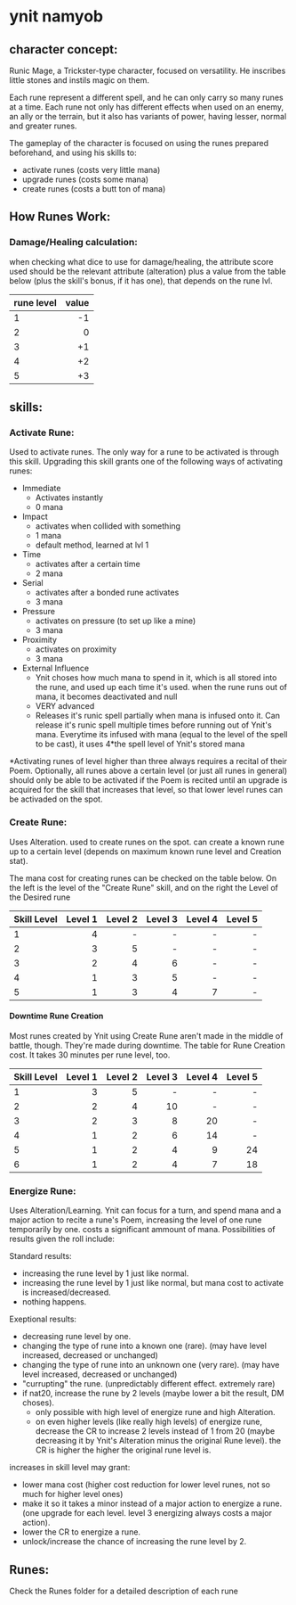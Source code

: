 #  ynit namyob

## character concept:
Runic Mage, a Trickster-type character, focused on versatility. He inscribes little stones and instils magic on them.

Each rune represent a different spell, and he can only carry so many runes at a time. Each rune not only has different effects when used on an enemy, an ally or the terrain, but it also has variants of power, having lesser, normal and greater runes.

The gameplay of the character is focused on using the runes prepared beforehand, and using his skills to:

  - activate runes (costs very little mana)
  - upgrade runes (costs some mana)
  - create runes (costs a butt ton of mana)

## How Runes Work:

### Damage/Healing calculation:
when checking what dice to use for damage/healing, the attribute score used should be the relevant attribute (alteration) plus a value from the table below (plus the skill's bonus, if it has one), that depends on the rune lvl.

| rune level | value |
|------------|------:|
| 1          | -1	   |
| 2          | 0	   |
| 3          | +1	   |
| 4          | +2	   |
| 5          | +3	   |


## skills:
### Activate Rune:
Used to activate runes. The only way for a rune to be activated is through this skill. Upgrading this skill grants one of the following ways of activating runes:

  - Immediate
    - Activates instantly
    - 0 mana
  - Impact
    - activates when collided with something
    - 1 mana
    - default method, learned at lvl 1
  - Time
    - activates after a certain time
    - 2 mana
  - Serial
    - activates after a bonded rune activates
    - 3 mana
  - Pressure
    - activates on pressure (to set up like a mine)
    - 3 mana
  - Proximity
    - activates on proximity
    - 3 mana
  - External Influence
    - Ynit choses how much mana to spend in it, which is all stored into the rune, and used up each time it's used. when the rune runs out of mana, it becomes deactivated and null
    - VERY advanced
    - Releases it's runic spell partially when mana is infused onto it. Can release it's runic spell multiple times before running out of Ynit's mana. Everytime its infused with mana (equal to the level of the spell to be cast), it uses 4*the spell level of Ynit's stored mana

*Activating runes of level higher than three always requires a recital of their Poem. Optionally, all runes above a certain level (or just all runes in general) should only be able to be activated if the Poem is recited until an upgrade is acquired for the skill that increases that level, so that lower level runes can be activaded on the spot.

### Create Rune:
Uses Alteration. used to create runes on the spot. can create a known rune up to a certain level (depends on maximum known rune level and Creation stat).

The mana cost for creating runes can be checked on the table below. On the left is the level of the "Create Rune" skill, and on the right the Level of the Desired rune

Skill Level| Level 1 | Level 2 | Level 3 | Level 4 | Level 5
-----------|--------:|--------:|--------:|--------:|--------:
1          | 4       | -       | -       | -       | -      
2          | 3       | 5       | -       | -       | -      
3          | 2       | 4       | 6       | -       | -      
4          | 1       | 3       | 5       | -       | -      
5          | 1       | 3       | 4       | 7       | -      

#### Downtime Rune Creation
Most runes created by Ynit using Create Rune aren't made in the middle of battle, though. They're made during downtime. The table for Rune Creation cost. It takes 30 minutes per rune level, too.

Skill Level| Level 1 | Level 2 | Level 3 | Level 4 | Level 5
-----------|--------:|--------:|--------:|--------:|--------:
1          | 3       | 5       | -       | -       | -      
2          | 2       | 4       | 10      | -       | -      
3          | 2       | 3       | 8       | 20      | -      
4          | 1       | 2       | 6       | 14      | -      
5          | 1       | 2       | 4       | 9       | 24      
6          | 1       | 2       | 4       | 7       | 18      

### Energize Rune:
Uses Alteration/Learning. Ynit can focus for a turn, and spend mana and a major action to recite a rune's Poem, increasing the level of one rune temporarily by one. costs a significant ammount of mana. Possibilities of results given the roll include:

Standard results:
  - increasing the rune level by 1 just like normal.
  - increasing the rune level by 1 just like normal, but mana cost to activate is increased/decreased.
  - nothing happens.

Exeptional results:
  - decreasing rune level by one.
  - changing the type of rune into a known one (rare). (may have level increased, decreased or unchanged)
  - changing the type of rune into an unknown one (very rare). (may have level increased, decreased or unchanged)
  - "currupting" the rune. (unpredictably different effect. extremely rare)
  - if nat20, increase the rune by 2 levels (maybe lower a bit the result, DM choses).
    - only possible with high level of energize rune and high Alteration.
    - on even higher levels (like really high levels) of energize rune, decrease the CR to increase 2 levels
    instead of 1 from 20 (maybe decreasing it by Ynit's Alteration minus the original Rune level). the CR is
    higher the higher the original rune level is.

increases in skill level may grant:

- lower mana cost (higher cost reduction for lower level runes, not so much for higher level ones)
- make it so it takes a minor instead of a major action to energize a rune. (one upgrade for each level.
  level 3 energizing always costs a major action).
- lower the CR to energize a rune.
- unlock/increase the chance of increasing the rune level by 2.

## Runes:

Check the Runes folder for a detailed description of each rune